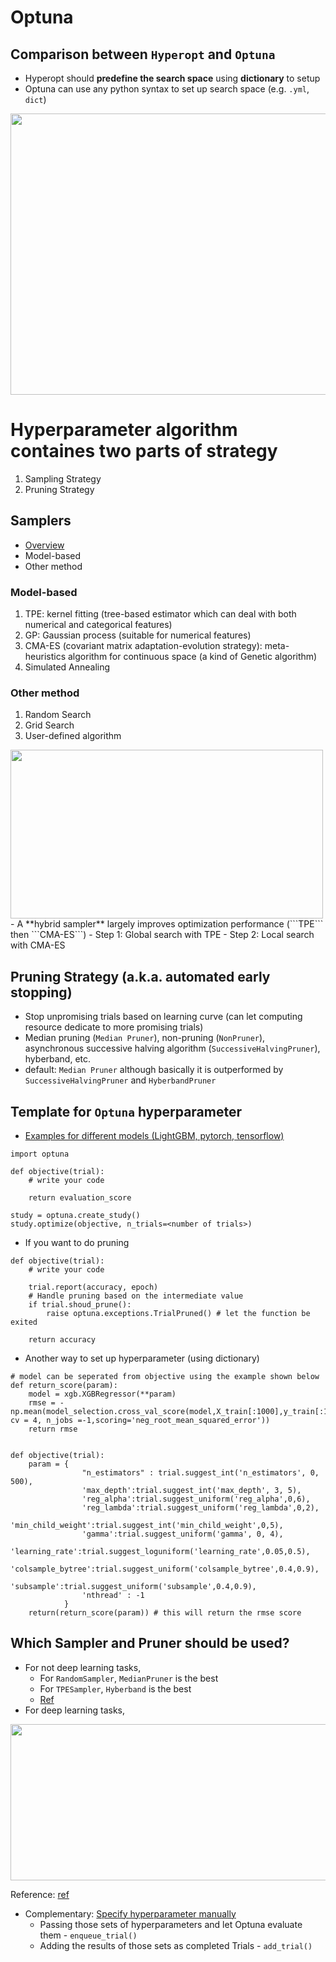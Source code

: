 Optuna
===

## Comparison between ```Hyperopt``` and ```Optuna```
- Hyperopt should **predefine the search space** using **dictionary** to setup
- Optuna can use any python syntax to set up search space (e.g. ```.yml```, ```dict```)
<img src=https://user-images.githubusercontent.com/54303314/193978439-d7a86648-6c28-4e26-904b-2e207fc1162a.png width="800" height="450">

# Hyperparameter algorithm containes two parts of strategy 
1. Sampling Strategy 
2. Pruning Strategy

## Samplers
- [Overview](https://optuna.readthedocs.io/en/stable/tutorial/10_key_features/003_efficient_optimization_algorithms.html#sphx-glr-tutorial-10-key-features-003-efficient-optimization-algorithms-py)
- Model-based
- Other method
### Model-based 
1. TPE: kernel fitting (tree-based estimator which can deal with both numerical and categorical features)
2. GP: Gaussian process (suitable for numerical features)
3. CMA-ES (covariant matrix adaptation-evolution strategy): meta-heuristics algorithm for continuous space (a kind of Genetic algorithm)
4. Simulated Annealing

### Other method
1. Random Search
2. Grid Search
3. User-defined algorithm

<img src=https://user-images.githubusercontent.com/54303314/193965369-15ef0332-a00b-41df-984c-7769f49f3a77.png width="500" height="270">
- A **hybrid sampler** largely improves optimization performance (```TPE``` then ```CMA-ES```)
    - Step 1: Global search with TPE
    - Step 2: Local search with CMA-ES

## Pruning Strategy (a.k.a. automated early stopping)
- Stop unpromising trials based on learning curve (can let computing resource dedicate to more promising trials)
- Median pruning (```Median Pruner```), non-pruning (```NonPruner```), asynchronous successive halving algorithm (```SuccessiveHalvingPruner```), hyberband, etc.
- default: ```Median Pruner``` although basically it is outperformed by ```SuccessiveHalvingPruner``` and ```HyberbandPruner```


## Template for ```Optuna``` hyperparameter
- [Examples for different models (LightGBM, pytorch, tensorflow)](https://github.com/optuna/optuna-examples)
```python=
import optuna

def objective(trial):
    # write your code
    
    return evaluation_score
   
study = optuna.create_study()
study.optimize(objective, n_trials=<number of trials>)
```
- If you want to do pruning
```python=
def objective(trial):
    # write your code

    trial.report(accuracy, epoch)
    # Handle pruning based on the intermediate value
    if trial.shoud_prune():
        raise optuna.exceptions.TrialPruned() # let the function be exited
    
    return accuracy
```

- Another way to set up hyperparameter (using dictionary)
```python=
# model can be seperated from objective using the example shown below
def return_score(param):
    model = xgb.XGBRegressor(**param)  
    rmse = -np.mean(model_selection.cross_val_score(model,X_train[:1000],y_train[:10000], cv = 4, n_jobs =-1,scoring='neg_root_mean_squared_error'))
    return rmse


def objective(trial):
    param = {
                "n_estimators" : trial.suggest_int('n_estimators', 0, 500),
                'max_depth':trial.suggest_int('max_depth', 3, 5),
                'reg_alpha':trial.suggest_uniform('reg_alpha',0,6),
                'reg_lambda':trial.suggest_uniform('reg_lambda',0,2),
                'min_child_weight':trial.suggest_int('min_child_weight',0,5),
                'gamma':trial.suggest_uniform('gamma', 0, 4),
                'learning_rate':trial.suggest_loguniform('learning_rate',0.05,0.5),
                'colsample_bytree':trial.suggest_uniform('colsample_bytree',0.4,0.9),
                'subsample':trial.suggest_uniform('subsample',0.4,0.9),
                'nthread' : -1
            }
    return(return_score(param)) # this will return the rmse score
```

## Which Sampler and Pruner should be used?
- For not deep learning tasks,
    - For ```RandomSampler```, ```MedianPruner``` is the best
    - For ```TPESampler```,  ```Hyberband``` is the best
    - [Ref](https://github.com/optuna/optuna/wiki/Benchmarks-with-Kurobako)
- For deep learning tasks,
<img src=https://user-images.githubusercontent.com/54303314/193975227-5e4fc778-7c9b-4159-858d-a0a4a42919b3.png width="900" height="250">


Reference: [ref](https://optuna.readthedocs.io/en/stable/tutorial/index.html)

- Complementary: [Specify hyperparameter manually](https://optuna.readthedocs.io/en/stable/tutorial/20_recipes/008_specify_params.html)
    - Passing those sets of hyperparameters and let Optuna evaluate them - ```enqueue_trial()```
    - Adding the results of those sets as completed Trials - ```add_trial()```
